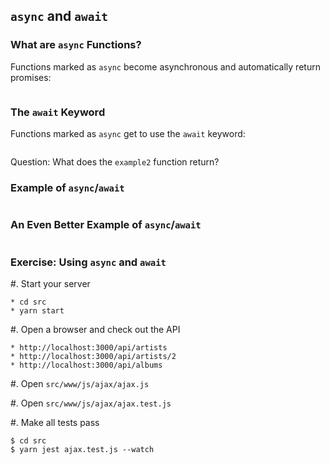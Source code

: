 ## `async` and `await`

### What are `async` Functions?

Functions marked as `async` become asynchronous and automatically
return promises:

~~~ {.javascript insert="../../../src/examples/js/async-await.js" token="async"}
~~~

### The `await` Keyword

Functions marked as `async` get to use the `await` keyword:

~~~ {.javascript insert="../../../src/examples/js/async-await.js" token="await"}
~~~

Question: What does the `example2` function return?

### Example of `async`/`await`

~~~ {.javascript insert="../../../src/examples/js/async-await.js" token="getArtist"}
~~~

### An Even Better Example of `async`/`await`

~~~ {.javascript insert="../../../src/examples/js/async-await.js" token="getArtistP"}
~~~

### Exercise: Using `async` and `await`

  #. Start your server
  
    * cd src
    * yarn start

  #. Open a browser and check out the API
  
    * http://localhost:3000/api/artists
    * http://localhost:3000/api/artists/2
    * http://localhost:3000/api/albums
  
  #. Open `src/www/js/ajax/ajax.js`
  
  #. Open `src/www/js/ajax/ajax.test.js`

  #. Make all tests pass

```shell
$ cd src
$ yarn jest ajax.test.js --watch
```
